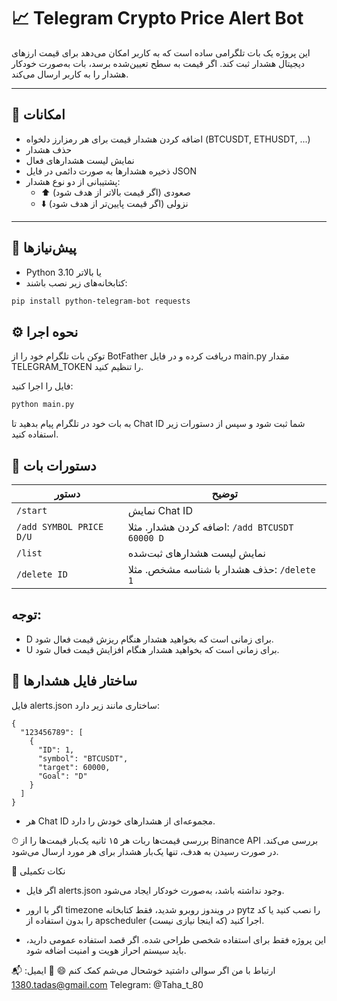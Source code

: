 
# 📈 Telegram Crypto Price Alert Bot

این پروژه یک بات تلگرامی ساده است که به کاربر امکان می‌دهد برای قیمت ارزهای دیجیتال هشدار ثبت کند. اگر قیمت به سطح تعیین‌شده برسد، بات به‌صورت خودکار هشدار را به کاربر ارسال می‌کند.

---

## 🚀 امکانات

- اضافه کردن هشدار قیمت برای هر رمزارز دلخواه (BTCUSDT, ETHUSDT, ...)
- حذف هشدار
- نمایش لیست هشدارهای فعال
- ذخیره هشدارها به صورت دائمی در فایل JSON
- پشتیبانی از دو نوع هشدار:
  - ⬆️ صعودی (اگر قیمت بالاتر از هدف شود)
  - ⬇️ نزولی (اگر قیمت پایین‌تر از هدف شود)

---

## 🔧 پیش‌نیازها

- Python 3.10 یا بالاتر
- کتابخانه‌های زیر نصب باشند:

```bash
pip install python-telegram-bot requests
```
## ⚙️ نحوه اجرا
توکن بات تلگرام خود را از BotFather دریافت کرده و در فایل main.py مقدار TELEGRAM_TOKEN را تنظیم کنید.

فایل را اجرا کنید:

```bash
python main.py
```
به بات خود در تلگرام پیام بدهید تا Chat ID شما ثبت شود و سپس از دستورات زیر استفاده کنید.

## 💬 دستورات بات

| دستور                   | توضیح                                          |
| ----------------------- | ---------------------------------------------- |
| `/start`                | نمایش Chat ID                                  |
| `/add SYMBOL PRICE D/U` | اضافه کردن هشدار. مثلا: `/add BTCUSDT 60000 D` |
| `/list`                 | نمایش لیست هشدارهای ثبت‌شده                    |
| `/delete ID`            | حذف هشدار با شناسه مشخص. مثلا: `/delete 1`     |


## توجه:
- D برای زمانی است که بخواهید هشدار هنگام ریزش قیمت فعال شود.
- U برای زمانی است که بخواهید هشدار هنگام افزایش قیمت فعال شود.

## 📁 ساختار فایل هشدارها
فایل alerts.json ساختاری مانند زیر دارد:
```Copy
{
  "123456789": [
    {
      "ID": 1,
      "symbol": "BTCUSDT",
      "target": 60000,
      "Goal": "D"
    }
  ]
}
```
- هر Chat ID مجموعه‌ای از هشدارهای خودش را دارد.

⏱ بررسی قیمت‌ها
ربات هر ۱۵ ثانیه یک‌بار قیمت‌ها را از Binance API بررسی می‌کند. در صورت رسیدن به هدف، تنها یک‌بار هشدار برای هر مورد ارسال می‌شود.

📌 نکات تکمیلی
- اگر فایل alerts.json وجود نداشته باشد، به‌صورت خودکار ایجاد می‌شود.

- اگر با ارور timezone در ویندوز روبرو شدید، فقط کتابخانه pytz را نصب کنید یا کد را بدون استفاده از apscheduler اجرا کنید (که اینجا نیازی نیست).

- این پروژه فقط برای استفاده شخصی طراحی شده. اگر قصد استفاده عمومی دارید، باید سیستم احراز هویت و امنیت اضافه شود.

📬 ارتباط با من
اگر سوالی داشتید خوشحال می‌شم کمک کنم 😄
📧 ایمیل: 1380.tadas@gmail.com
Telegram: @Taha_t_80

